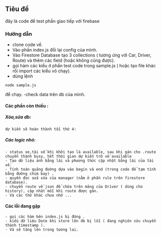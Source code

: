 ## Tiêu đề 
đây là code để test phần giao tiếp với firebase
### Hướng dẫn
- clone code về.
- Vào phần index.js đổi lại config của mình.
- Vào Firestore Database tạo 3 collections ( tương ứng với Car, Driver, Route) và thêm các field (hoặc không cũng được).
- gọi hàm các kiểu ở phần test code trong sample.js ( hoặc tạo file khác rồi import các kiểu vô chạy).
- dùng lệnh 
```
node sample.js
``` 
để chạy.
-check data trên db của mình.
#### Các phần còn thiếu :
##### Xóa,sửa db:
    dự kiến sẽ hoàn thành tối thứ 4:
##### Các logic nhỏ:
    - status xe,tài xế khi khởi tạo là available, sau khi gán cho .route chuyển thành busy, hết thời gian dự kiến trở về available
    - Tạo dữ liệu ảnh bằng lái và phương thức cập nhật bằng lái của tài xế.
    - Tính toán quãng đường dựa vào begin và end (trong code để tạm tính bằng đường chim bay) .
    - quyền đọc sửa xóa của manager (nằm ở phần rule trên firestore database).
    - chuyển route về json để chứa trên mảng của Driver ( dùng cho history), cập nhật mỗi khi route được gán.
    - Và các thứ khác chưa nhớ ...
#### Các lỗi đang gặp
    - gọi các hàm bên index.js bị đứng .
    - kiểu dữ liệu Date khi store lên db bị lỗi ( đang nghiên cứu chuyển thành timestamp ).
    - Và sẽ tăng lên trong tương lai.

